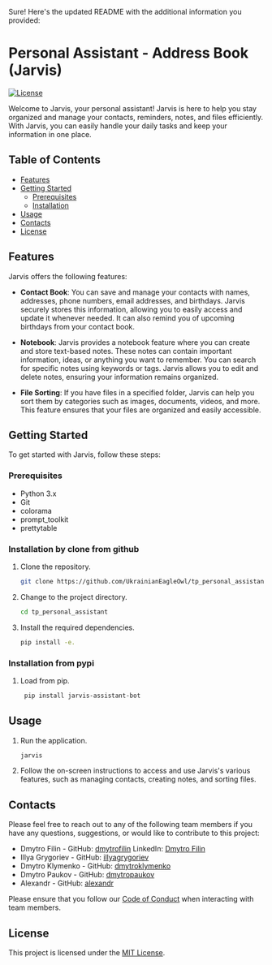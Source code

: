 Sure! Here's the updated README with the additional information you provided:

# Personal Assistant - Address Book (Jarvis)

[![License](https://img.shields.io/badge/license-MIT-blue.svg)](https://opensource.org/licenses/MIT)

Welcome to Jarvis, your personal assistant! Jarvis is here to help you stay organized and manage your contacts, reminders, notes, and files efficiently. With Jarvis, you can easily handle your daily tasks and keep your information in one place.

## Table of Contents

- [Features](#features)
- [Getting Started](#getting-started)
  - [Prerequisites](#prerequisites)
  - [Installation](#installation)
- [Usage](#usage)
- [Contacts](#contacts)
- [License](#license)

## Features

Jarvis offers the following features:

- **Contact Book**: You can save and manage your contacts with names, addresses, phone numbers, email addresses, and birthdays. Jarvis securely stores this information, allowing you to easily access and update it whenever needed. It can also remind you of upcoming birthdays from your contact book.

- **Notebook**: Jarvis provides a notebook feature where you can create and store text-based notes. These notes can contain important information, ideas, or anything you want to remember. You can search for specific notes using keywords or tags. Jarvis allows you to edit and delete notes, ensuring your information remains organized.

- **File Sorting**: If you have files in a specified folder, Jarvis can help you sort them by categories such as images, documents, videos, and more. This feature ensures that your files are organized and easily accessible.

## Getting Started

To get started with Jarvis, follow these steps:

### Prerequisites

- Python 3.x
- Git
- colorama 
- prompt_toolkit
- prettytable
  

### Installation by clone from github

1. Clone the repository.
   ```sh
   git clone https://github.com/UkrainianEagleOwl/tp_personal_assistant.git
   ```

2. Change to the project directory.
   ```sh
   cd tp_personal_assistant
   ```

3. Install the required dependencies.
   ```sh
   pip install -e.
   ```
### Installation from pypi

1. Load from pip.
   ```sh
    pip install jarvis-assistant-bot
   ```

## Usage

1. Run the application.
   ```sh
   jarvis
   ```

2. Follow the on-screen instructions to access and use Jarvis's various features, such as managing contacts, creating notes, and sorting files.

## Contacts

Please feel free to reach out to any of the following team members if you have any questions, suggestions, or would like to contribute to this project:

- Dmytro Filin - GitHub: [dmytrofilin](https://github.com/UkrainianEagleOwl) LinkedIn: [Dmytro Filin](https://www.linkedin.com/in/dmytro-filin-18716b198/) 
- Illya Grygoriev - GitHub: [illyagrygoriev](https://github.com/Adentas)
- Dmytro Klymenko - GitHub: [dmytroklymenko](https://github.com/leegosx)
- Dmytro Paukov - GitHub: [dmytropaukov](https://github.com/paukdv)
- Alexandr - GitHub: [alexandr](https://github.com/sanyashahter)

Please ensure that you follow our [Code of Conduct](CODE_OF_CONDUCT.md) when interacting with team members.

## License

This project is licensed under the [MIT License](https://opensource.org/licenses/MIT).
